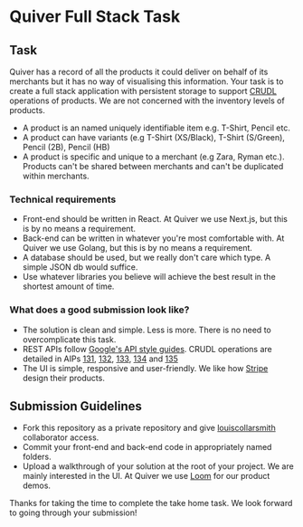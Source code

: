# Quiver Full Stack Task

## Task

Quiver has a record of all the products it could deliver on behalf of its merchants but it has no way of visualising this information. Your task is to create a full stack application with persistent storage to support [CRUDL](https://acronyms.thefreedictionary.com/CRUDL#:~:text=Acronym,Read%2C%20Update%2C%20Delete%2C%20List) operations of products. We are not concerned with the inventory levels of products.

- A product is an named uniquely identifiable item e.g. T-Shirt, Pencil etc.
- A product can have variants (e.g T-Shirt (XS/Black), T-Shirt (S/Green), Pencil (2B), Pencil (HB)
- A product is specific and unique to a merchant (e.g Zara, Ryman etc.). Products can't be shared between merchants and can't be duplicated within merchants.

### Technical requirements
- Front-end should be written in React. At Quiver we use Next.js, but this is by no means a requirement. 
- Back-end can be written in whatever you're most comfortable with. At Quiver we use Golang, but this is by no means a requirement.
- A database should be used, but we really don't care which type. A simple JSON db would suffice.
- Use whatever libraries you believe will achieve the best result in the shortest amount of time.

### What does a good submission look like?

- The solution is clean and simple. Less is more. There is no need to overcomplicate this task.
- REST APIs follow [Google's API style guides](https://google.aip.dev/1). CRUDL operations are detailed in AIPs [131](https://google.aip.dev/131), [132](https://google.aip.dev/132), [133](https://google.aip.dev/133), [134](https://google.aip.dev/134) and [135](https://google.aip.dev/135)
- The UI is simple, responsive and user-friendly. We like how [Stripe](https://www.youtube.com/watch?v=BwvYsLGHeRI) design their products.

## Submission Guidelines
- Fork this repository as a private repository and give [louiscollarsmith](https://github.com/louiscollarsmith) collaborator access.
- Commit your front-end and back-end code in appropriately named folders.
- Upload a walkthrough of your solution at the root of your project. We are mainly interested in the UI. At Quiver we use [Loom](https://www.loom.com/) for our product demos.

Thanks for taking the time to complete the take home task. We look forward to going through your submission!
